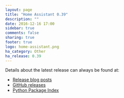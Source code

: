```yaml
---
layout: page
title: "Home Assistant 0.39"
description: ""
date: 2016-12-16 17:00
sidebar: true
comments: false
sharing: true
footer: true
logo: home-assistant.png
ha_category: Other
ha_release: 0.39
---
```


Details about the latest release can always be found at:

- [Release blog posts](https://home-assistant.io/blog/categories/release-notes/)
- [GitHub releases](https://github.com/home-assistant/home-assistant/releases)
- [Python Package Index](https://pypi.python.org/pypi/homeassistant/)
